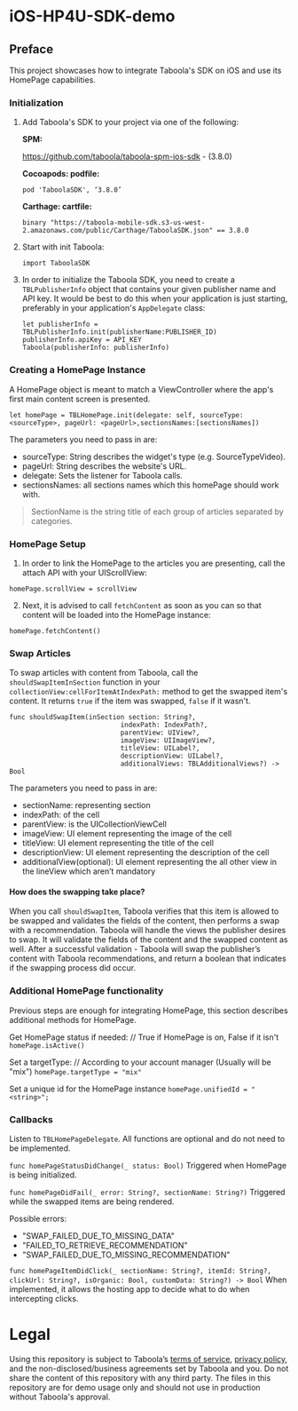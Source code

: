 # iOS-HP4U-SDK-demo

## Preface

This project showcases how to integrate Taboola's SDK on iOS and use its HomePage capabilities.

### Initialization
1. Add Taboola's SDK to your project via one of the following:
  
      **SPM:** 
      
      https://github.com/taboola/taboola-spm-ios-sdk - (3.8.0)

      **Cocoapods: podfile:** 
      
      `pod 'TaboolaSDK', ‘3.8.0’`

      **Carthage: cartfile:** 
      
      `binary "https://taboola-mobile-sdk.s3-us-west-2.amazonaws.com/public/Carthage/TaboolaSDK.json" == 3.8.0`


2. Start with init Taboola:
    ```
    import TaboolaSDK
    ```

3. In order to initialize the Taboola SDK, you need to create a `TBLPublisherInfo` object that contains your given publisher name and API key.
   It would be best to do this when your application is just starting, preferably in your application's `AppDelegate` class:
    
    ```
    let publisherInfo = TBLPublisherInfo.init(publisherName:PUBLISHER_ID)
    publisherInfo.apiKey = API_KEY
    Taboola(publisherInfo: publisherInfo)
    ```
    
### Creating a HomePage Instance
A HomePage object is meant to match a ViewController where the app's first main content screen is presented.

```
let homePage = TBLHomePage.init(delegate: self, sourceType:<sourceType>, pageUrl: <pageUrl>,sectionsNames:[sectionsNames])
```

The parameters you need to pass in are:
- sourceType: String describes the widget's type (e.g. SourceTypeVideo).
- pageUrl: String describes the website's URL.
- delegate: Sets the listener for Taboola calls.
- sectionsNames: all sections names which this homePage should work with.

> SectionName is the string title of each group of articles separated by categories.

### HomePage Setup
1. In order to link the HomePage to the articles you are presenting, call the attach API with your UIScrollView:
  ```
  homePage.scrollView = scrollView
  ```
2. Next, it is advised to call `fetchContent` as soon as you can so that content will be loaded into the HomePage instance:
  ```
  homePage.fetchContent()
  ```
  
### Swap Articles
To swap articles with content from Taboola, call the `shouldSwapItemInSection` function in your `collectionView:cellForItemAtIndexPath:` method to get the swapped item's content. It returns `true` if the item was swapped, `false` if it wasn't.

```
func shouldSwapItem(inSection section: String?, 
                            indexPath: IndexPath?, 
                            parentView: UIView?, 
                            imageView: UIImageView?, 
                            titleView: UILabel?, 
                            descriptionView: UILabel?, 
                            additionalViews: TBLAdditionalViews?) -> Bool
```
The parameters you need to pass in are:

- sectionName: representing section
- indexPath: of the cell
- parentView: is the UICollectionViewCell
- imageView: UI element representing the image of the cell
- titleView: UI element representing the title of the cell
- descriptionView: UI element representing the description of the cell
- additionalView(optional): UI element representing the all other view in the lineView which aren’t mandatory

#### How does the swapping take place?
When you call `shouldSwapItem`, Taboola verifies that this item is allowed to be swapped and validates the fields of the content, then performs a swap with a recommendation.
Taboola will handle the views the publisher desires to swap.
It will validate the fields of the content and the swapped content as well.
After a successful validation - Taboola will swap the publisher’s content with Taboola recommendations, and return a boolean that indicates if the swapping process did occur.

### Additional HomePage functionality
Previous steps are enough for integrating HomePage, this section describes additional methods for HomePage.

Get HomePage status if needed: // True if HomePage is on, False if it isn't 
```homePage.isActive()```

Set a targetType: // According to your account manager (Usually will be "mix") 
```homePage.targetType = "mix"```

Set a unique id for the HomePage instance 
```homePage.unifiedId = "<string>";```

### Callbacks
Listen to `TBLHomePageDelegate`. All functions are optional and do not need to be implemented.

`func homePageStatusDidChange(_ status: Bool)` Triggered when HomePage is being initialized.

`func homePageDidFail(_ error: String?, sectionName: String?)` Triggered while the swapped items are being rendered.

Possible errors:

- "SWAP_FAILED_DUE_TO_MISSING_DATA"
- "FAILED_TO_RETRIEVE_RECOMMENDATION"
- "SWAP_FAILED_DUE_TO_MISSING_RECOMMENDATION"
 
`func homePageItemDidClick(_ sectionName: String?, itemId: String?, clickUrl: String?, isOrganic: Bool, customData: String?) -> Bool` When implemented, it allows the hosting app to decide what to do when intercepting clicks.

# Legal
Using this repository is subject to Taboola’s [terms of service](https://www.taboola.com/policies/platform-terms-of-use), [privacy policy](https://www.taboola.com/policies/privacy-policy), and the non-disclosed/business agreements set by Taboola and you.
Do not share the content of this repository with any third party.
The files in this repository are for demo usage only and should not use in production without Taboola's approval.
